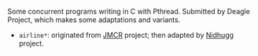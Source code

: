 <!--
This file is part of the SV-Benchmarks collection of verification tasks:
https://github.com/sosy-lab/sv-benchmarks

SPDX-FileCopyrightText: 2011-2020 The SV-Benchmarks community

SPDX-License-Identifier: Apache-2.0
-->

Some concurrent programs writing in C with Pthread. Submitted by Deagle Project, which makes some adaptations and variants.

* `airline*`: originated from [JMCR](https://github.com/parasol-aser/JMCR/tree/master/mcr-test/src/main/java/edu/tamu/aser/tests/airline) project; then adapted by [Nidhugg](https://github.com/nidhugg/nidhugg) project.